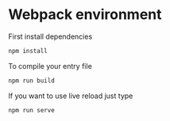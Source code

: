 # Webpack environment

First install dependencies

```bash
npm install
```

To compile your entry file

```bash
npm run build
```

If you want to use live reload just type

```bash
npm run serve
```